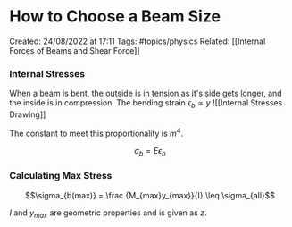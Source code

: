 # How to Choose a Beam Size
Created: 24/08/2022 at 17:11
Tags: #topics/physics
Related: [[Internal Forces of Beams and Shear Force]]

### Internal Stresses
When a beam is bent, the outside is in tension as it's side gets longer, and the inside is in compression.
The bending strain $\epsilon_b \propto y$ 
![[Internal Stresses Drawing]]

The constant to meet this proportionality is $m^4$.

$$\sigma_b = E \epsilon_b$$

### Calculating Max Stress
$$\sigma_{b(max)} = \frac {M_{max}y_{max}}{I} \leq \sigma_{all}$$

$I$ and $y_{max}$ are geometric properties and is given as $z$.
